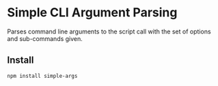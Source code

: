 # Simple CLI Argument Parsing

Parses command line arguments to the script call with the set of options and sub-commands given.

## Install

```sh
npm install simple-args
```

